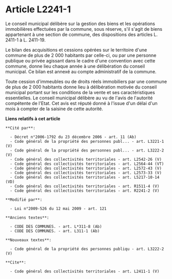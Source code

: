 # Article L2241-1

Le conseil municipal délibère sur la gestion des biens et les opérations immobilières effectuées par la commune, sous
réserve, s'il s'agit de biens appartenant à une section de commune, des dispositions des articles L. 2411-1 à L. 2411-19. 

Le bilan des acquisitions et cessions opérées sur le territoire d'une commune de plus de 2 000 habitants par celle-ci, ou par
une personne publique ou privée agissant dans le cadre d'une convention avec cette commune, donne lieu chaque année à une
délibération du conseil municipal. Ce bilan est annexé au compte administratif de la commune. 

Toute cession d'immeubles ou de droits réels immobiliers par une commune de plus de 2 000 habitants donne lieu à délibération
motivée du conseil municipal portant sur les conditions de la vente et ses caractéristiques essentielles. Le conseil
municipal délibère au vu de l'avis de l'autorité compétente de l'Etat. Cet avis est réputé donné à l'issue d'un délai d'un
mois à compter de la saisine de cette autorité.

**Liens relatifs à cet article**

	**Cité par**:

	  - Décret n°2006-1792 du 23 décembre 2006 - art. 11 (Ab)
	  - Code général de la propriété des personnes publ... - art. L3221-1 (V)
	  - Code général de la propriété des personnes publ... - art. L3222-2 (V)
	  - Code général des collectivités territoriales - art. L2542-26 (V)
	  - Code général des collectivités territoriales - art. L2564-44 (VT)
	  - Code général des collectivités territoriales - art. L2572-43 (V)
	  - Code général des collectivités territoriales - art. L2573-33 (V)
	  - Code général des collectivités territoriales - art. L5217-10-14 (VD)
	  - Code général des collectivités territoriales - art. R1511-4 (V)
	  - Code général des collectivités territoriales - art. R2241-2 (V)

	**Modifié par**:

	  - Loi n°2009-526 du 12 mai 2009 - art. 121

	**Anciens textes**:

	  - CODE DES COMMUNES. - art. L*311-8 (Ab)
	  - CODE DES COMMUNES. - art. L311-1 (Ab)

	**Nouveaux textes**:

	  - Code général de la propriété des personnes publiqu - art. L3222-2 (V)

	**Cite**:

	  - Code général des collectivités territoriales - art. L2411-1 (V)
